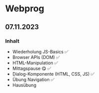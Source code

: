 # Webprog
## 07.11.2023

### Inhalt
- Wiederholung JS-Basics ✅
- Browser APIs (DOM) ✅
- HTML-Manipulation ✅
- Mittagspause 😋 ✅
- Dialog-Komponente (HTML, CSS, JS) ✅
- Übung Navigation ✅
- Hausübung